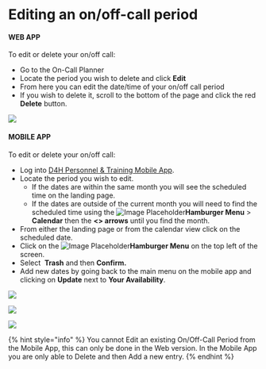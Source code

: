 # Editing an on/off-call period

#### WEB APP

To edit or delete your on/off call:

* Go to the On-Call Planner
* Locate the period you wish to delete and click **Edit**
* From here you can edit the date/time of your on/off call period
* If you wish to delete it, scroll to the bottom of the page and click the red **Delete** button.

![](<../../.gitbook/assets/editint on-call period.png>)

#### MOBILE APP

To edit or delete your on/off call:

* Log into<img src="../../.gitbook/assets/PT-rounded.png" alt="" data-size="line"> [D4H Personnel & Training Mobile App](editing-an-on-off-call-period.md#undefined).
* Locate the period you wish to edit. &#x20;
  * If the dates are within the same month you will see the scheduled time on the landing page.
  * If the dates are outside of the current month you will need to find the scheduled time using the <img src="../../.gitbook/assets/more options.png" alt="Image Placeholder" data-size="line">**Hamburger Menu** > **Calendar** then the **<> arrows** until you find the month.
* From either the landing page or from the calendar view click on the scheduled date.
* Click on the <img src="../../.gitbook/assets/more options.png" alt="Image Placeholder" data-size="line">**Hamburger Menu** on the top left of the screen.
* Select <img src="../../.gitbook/assets/pngtree-trash-glyph-black-icon-png-image_1503544 (1).jpeg" alt="" data-size="line"> **Trash** and then **Confirm.**
* Add new dates by going back to the main menu on the mobile app and clicking on **Update** next to **Your Availability**.&#x20;

![](<../../.gitbook/assets/Screen Shot 2022-01-28 at 11.01.56 AM.png>)

![](<../../.gitbook/assets/Screen Shot 2022-01-28 at 11.02.35 AM.png>)

![](<../../.gitbook/assets/Screen Shot 2022-01-28 at 11.11.57 AM.png>)

{% hint style="info" %}
You cannot Edit an existing On/Off-Call Period from the Mobile App, this can only be done in the Web version.  In the Mobile App you are only able to Delete and then Add a new entry.&#x20;
{% endhint %}

